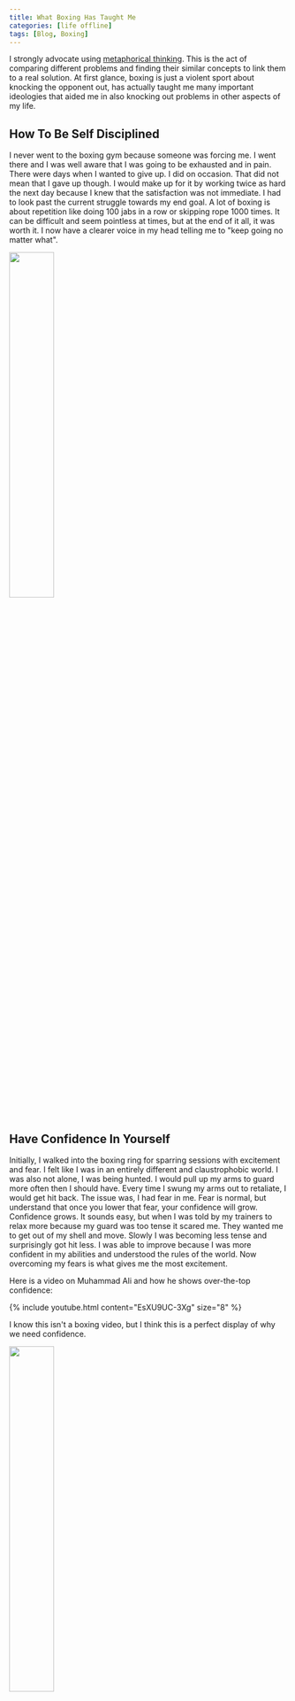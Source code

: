 ```yaml
---
title: What Boxing Has Taught Me
categories: [life offline]
tags: [Blog, Boxing]
---
```


I strongly advocate using <a href="https://www.mindtools.com/pages/article/newCT_93.htm" target="_blank">metaphorical thinking</a>. This is the act of comparing different problems and finding their similar concepts to link them to a real solution. At first glance, boxing is just a violent sport about knocking the opponent out, has actually taught me many important ideologies that aided me in also knocking out problems in other aspects of my life.

## How To Be Self Disciplined

I never went to the boxing gym because someone was forcing me. I went there and I was well aware that I was going to be exhausted and in pain. There were days when I wanted to give up. I did on occasion. That did not mean that I gave up though. I would make up for it by working twice as hard the next day because I knew that the satisfaction was not immediate. I had to look past the current struggle towards my end goal. A lot of boxing is about repetition like doing 100 jabs in a row or skipping rope 1000 times. It can be difficult and seem pointless at times, but at the end of it all, it was worth it. I now have a clearer voice in my head telling me to "keep going no matter what".

<img src="../images/posts/boxing/Practice.gif" width="40%"/>

## Have Confidence In Yourself

Initially, I walked into the boxing ring for sparring sessions with excitement and fear. I felt like I was in an entirely different and claustrophobic world. I was also not alone, I was being hunted. I would pull up my arms to guard more often then I should have. Every time I swung my arms out to retaliate, I would get hit back. The issue was, I had fear in me. Fear is normal, but understand that once you lower that fear, your confidence will grow. Confidence grows. It sounds easy, but when I was told by my trainers to relax more because my guard was too tense it scared me. They wanted me to get out of my shell and move. Slowly I was becoming less tense and surprisingly got hit less. I was able to improve because I was more confident in my abilities and understood the rules of the world. Now overcoming my fears is what gives me the most excitement.

Here is a video on Muhammad Ali and how he shows over-the-top confidence:

{% include youtube.html content="EsXU9UC-3Xg" size="8" %}

I know this isn't a boxing video, but I think this is a perfect display of why we need confidence.

<img src="../images/posts/boxing/Confidence.gif" width="40%" />

## Create Habits That Will Improve Your Life

A lot of boxing is about the reaction. Having your body automatically respond to a situation so your mind can focus on strategizing. Good habits are something I want to have more in my life. There are simple concepts to grasp when creating good habits. Practice and repetition. After practicing my footwork and 1-2 punches many many times, I am creating the muscle memory to do them with ease and without thinking. Often after a while of repetitive practice, it felt like doing the same motion was not helping. At these points, it is important to change it up. I started to vary the timing on my 1-2 punches, do a different combination of them and add feints in-between. The next time I attempt to create a good habit and find that I am unable to be motivated to practice or keep with the repetition, I'll remember my time during boxing and how rewarding it felt to succeed.   

<img src="../images/posts/boxing/Health.gif" width="80%" />

## Have A Competitive Attitude

In my boxing gym, it was easy to see others and see how they practiced. I would imagine what I would do against them when I shadowboxed and try to find a way to exploit their weak spots while trying not to expose mine. The competition allowed me to visualize my strengths and weaknesses more clearly. It also kept me motivated to fix those weaknesses and reflect on why I had them. My strive to win against them also lead to more creative thinking and willingness to try new things to get an advantage over them. My mind was full of thoughts about strategy. What if I practice my footwork to be faster than them or what if I do more feints to get in range because my reach is short? Competition kept me motivated and helped my improve my skills. 

<img src="../images/posts/boxing/Competitive.gif" width="80%" />

## Have A Strong Appearance And Inspire Others

Just like how having a good posture during an interview is important, you need to show your confidence. Appearance is your opponents first impression of you and that may be the make it or break it difference in the fight. When you walk onto stage your appearance will be the first thing that the audience sees. How do you want to be shown? I want to be seen as someone who truly and honestly believes in himself. I want to inspire others.

{% include youtube.html content="V2EfL1j4KYE" size="8" %}